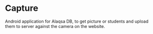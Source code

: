 Capture
=======
Android application for Alaqsa DB, to get picture or students and upload them to server against the camera on the website.
